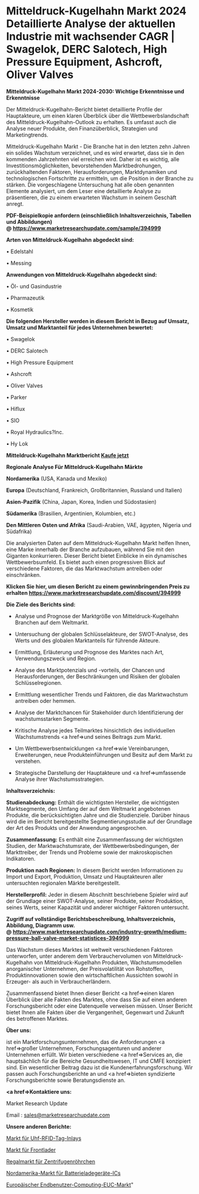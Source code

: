 # Mitteldruck-Kugelhahn Markt 2024 Detaillierte Analyse der aktuellen Industrie mit wachsender CAGR | Swagelok, DERC Salotech, High Pressure Equipment, Ashcroft, Oliver Valves

<strong>Mitteldruck-Kugelhahn Markt 2024-2030: Wichtige Erkenntnisse und Erkenntnisse</strong>

Der Mitteldruck-Kugelhahn-Bericht bietet detaillierte Profile der Hauptakteure, um einen klaren Überblick über die Wettbewerbslandschaft des Mitteldruck-Kugelhahn-Outlook zu erhalten. Es umfasst auch die Analyse neuer Produkte, den Finanzüberblick, Strategien und Marketingtrends.

Mitteldruck-Kugelhahn Markt - Die Branche hat in den letzten zehn Jahren ein solides Wachstum verzeichnet, und es wird erwartet, dass sie in den kommenden Jahrzehnten viel erreichen wird. Daher ist es wichtig, alle Investitionsmöglichkeiten, bevorstehenden Marktbedrohungen, zurückhaltenden Faktoren, Herausforderungen, Marktdynamiken und technologischen Fortschritte zu ermitteln, um die Position in der Branche zu stärken. Die vorgeschlagene Untersuchung hat alle oben genannten Elemente analysiert, um dem Leser eine detaillierte Analyse zu präsentieren, die zu einem erwarteten Wachstum in seinem Geschäft anregt.

<strong><b>PDF-Beispielkopie anfordern (einschließlich Inhaltsverzeichnis, Tabellen und Abbildungen) @ </b></strong><strong><a href=https://www.marketresearchupdate.com/sample/394999><strong>https://www.marketresearchupdate.com/sample/394999</u></a></strong></strong>

<strong>Arten von Mitteldruck-Kugelhahn abgedeckt sind:</strong>

• Edelstahl

• Messing

<strong>Anwendungen von Mitteldruck-Kugelhahn abgedeckt sind:</strong>

• Öl- und Gasindustrie

• Pharmazeutik

• Kosmetik

<strong>Die folgenden Hersteller werden in diesem Bericht in Bezug auf Umsatz, Umsatz und Marktanteil für jedes Unternehmen bewertet:</strong>

• Swagelok

• DERC Salotech

• High Pressure Equipment

• Ashcroft

• Oliver Valves

• Parker

• Hiflux

• SIO

• Royal Hydraulics?Inc.

• Hy Lok

<strong>Mitteldruck-Kugelhahn Marktbericht <a href=https://www.marketresearchupdate.com/buynow/394999>Kaufe jetzt</a></strong>

<strong>Regionale Analyse Für Mitteldruck-Kugelhahn Märkte</strong>

<strong>Nordamerika</strong> (USA, Kanada und Mexiko)

<strong>Europa</strong> (Deutschland, Frankreich, Großbritannien, Russland und Italien)

<strong>Asien-Pazifik</strong> (China, Japan, Korea, Indien und Südostasien)

<strong>Südamerika</strong> (Brasilien, Argentinien, Kolumbien, etc.)

<strong>Den Mittleren</strong> <strong>Osten und Afrika</strong> (Saudi-Arabien, VAE, ägypten, Nigeria und Südafrika)

Die analysierten Daten auf dem Mitteldruck-Kugelhahn Markt helfen Ihnen, eine Marke innerhalb der Branche aufzubauen, während Sie mit den Giganten konkurrieren. Dieser Bericht bietet Einblicke in ein dynamisches Wettbewerbsumfeld. Es bietet auch einen progressiven Blick auf verschiedene Faktoren, die das Marktwachstum antreiben oder einschränken.

<strong>Klicken Sie hier, um diesen Bericht zu einem gewinnbringenden Preis zu erhalten
</strong><strong><a href=https://www.marketresearchupdate.com/discount/394999>https://www.marketresearchupdate.com/discount/394999</b></u></strong></a>

<strong>Die Ziele des Berichts sind:</strong>

- Analyse und Prognose der Marktgröße von Mitteldruck-Kugelhahn Branchen auf dem Weltmarkt.

- Untersuchung der globalen Schlüsselakteure, der SWOT-Analyse, des Werts und des globalen Marktanteils für führende Akteure.

- Ermittlung, Erläuterung und Prognose des Marktes nach Art, Verwendungszweck und Region.

- Analyse des Marktpotenzials und -vorteils, der Chancen und Herausforderungen, der Beschränkungen und Risiken der globalen Schlüsselregionen.

- Ermittlung wesentlicher Trends und Faktoren, die das Marktwachstum antreiben oder hemmen.

- Analyse der Marktchancen für Stakeholder durch Identifizierung der wachstumsstarken Segmente.

- Kritische Analyse jedes Teilmarktes hinsichtlich des individuellen Wachstumstrends <a href=>und</a> seines Beitrags zum Markt.

- Um Wettbewerbsentwicklungen <a href=>wie</a> Vereinbarungen, Erweiterungen, neue Produkteinführungen und Besitz auf dem Markt zu verstehen.

- Strategische Darstellung der Hauptakteure und <a href=>umfas</a>sende Analyse ihrer Wachstumsstrategien.

<strong>Inhaltsverzeichnis:</strong>

<strong>Studienabdeckung:</strong> Enthält die wichtigsten Hersteller, die wichtigsten Marktsegmente, den Umfang der auf dem Weltmarkt angebotenen Produkte, die berücksichtigten Jahre und die Studienziele. Darüber hinaus wird die im Bericht bereitgestellte Segmentierungsstudie auf der Grundlage der Art des Produkts und der Anwendung angesprochen.

<strong>Zusammenfassung:</strong> Es enthält eine Zusammenfassung der wichtigsten Studien, der Marktwachstumsrate, der Wettbewerbsbedingungen, der Markttreiber, der Trends und Probleme sowie der makroskopischen Indikatoren.

<strong>Produktion nach Regionen:</strong> In diesem Bericht werden Informationen zu Import und Export, Produktion, Umsatz und Hauptakteuren aller untersuchten regionalen Märkte bereitgestellt.

<strong>Herstellerprofil:</strong> Jeder in diesem Abschnitt beschriebene Spieler wird auf der Grundlage einer SWOT-Analyse, seiner Produkte, seiner Produktion, seines Werts, seiner Kapazität und anderer wichtiger Faktoren untersucht.

<strong><b>Zugriff auf vollständige Berichtsbeschreibung, Inhaltsverzeichnis, Abbildung, Diagramm usw. @ </b></strong><strong><a href=https://www.marketresearchupdate.com/industry-growth/medium-pressure-ball-valve-market-statistices-394999>https://www.marketresearchupdate.com/industry-growth/medium-pressure-ball-valve-market-statistices-394999</a></strong>

Das Wachstum dieses Marktes ist weltweit verschiedenen Faktoren unterworfen, unter anderem dem Verbrauchervolumen von Mitteldruck-Kugelhahn von Mitteldruck-Kugelhahn Produkten, Wachstumsmodellen anorganischer Unternehmen, der Preisvolatilität von Rohstoffen, Produktinnovationen sowie den wirtschaftlichen Aussichten sowohl in Erzeuger- als auch in Verbraucherländern.

Zusammenfassend bietet Ihnen dieser Bericht <a href=>einen</a> klaren Überblick über alle Fakten des Marktes, ohne dass Sie auf einen anderen Forschungsbericht oder eine Datenquelle verweisen müssen. Unser Bericht bietet Ihnen alle Fakten über die Vergangenheit, Gegenwart und Zukunft des betroffenen Marktes.

<strong>Über uns:</strong>

 ist ein Marktforschungsunternehmen, das die Anforderungen <a href=>großer</a> Unternehmen, Forschungsagenturen und anderer Unternehmen erfüllt. Wir bieten verschiedene <a href=>Services</a> an, die hauptsächlich für die Bereiche Gesundheitswesen, IT und CMFE konzipiert sind. Ein wesentlicher Beitrag dazu ist die Kundenerfahrungsforschung. Wir passen auch Forschungsberichte an und <a href=>bieten</a> syndizierte Forschungsberichte sowie Beratungsdienste an.

<strong><a href=>Kontaktiere uns:</a></strong>

Market Research Update

Email : sales@marketresearchupdate.com

<strong>Unsere anderen Berichte:</strong>

<a href=https://www.linkedin.com/pulse/uhf-rfid-tag-inlays-market-202-what-factors>Markt für Uhf-RFID-Tag-Inlays</a>

<a href=https://www.linkedin.com/pulse/front-end-loader-market-size-analysis>Markt für Frontlader</a>

<a href=https://www.linkedin.com/pulse/centrifuge-tube-shelf-market-outlooks-2023>Regalmarkt für Zentrifugenröhrchen</a>

<a href=https://www.linkedin.com/pulse/north-america-battery-charger-ics-market-continues-rapid>Nordamerika-Markt für Batterieladegeräte-ICs</a>

<a href=https://www.linkedin.com/pulse/europe-end-user-computing-euc-market-2023-challenges>Europäischer Endbenutzer-Computing-EUC-Markt</a>"
